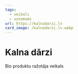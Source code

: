 ```yaml
---
tags:
  - veikali
  - uznemumi
url: https://kalnadarzi.lv
card_image: /kalnadarzi.lv.webp
---
```


# Kalna dārzi

Bio produktu ražotāja veikals
